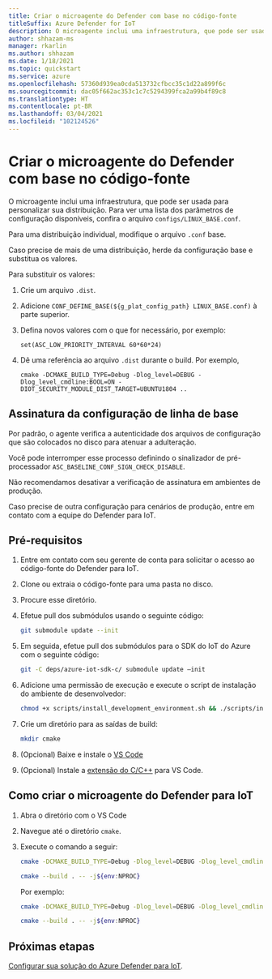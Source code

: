 ```yaml
---
title: Criar o microagente do Defender com base no código-fonte
titleSuffix: Azure Defender for IoT
description: O microagente inclui uma infraestrutura, que pode ser usada para personalizar sua distribuição.
author: shhazam-ms
manager: rkarlin
ms.author: shhazam
ms.date: 1/18/2021
ms.topic: quickstart
ms.service: azure
ms.openlocfilehash: 57360d939ea0cda513732cfbcc35c1d22a899f6c
ms.sourcegitcommit: dac05f662ac353c1c7c5294399fca2a99b4f89c8
ms.translationtype: HT
ms.contentlocale: pt-BR
ms.lasthandoff: 03/04/2021
ms.locfileid: "102124526"
---
```

# <a name="build-the-defender-micro-agent-from-source-code"></a>Criar o microagente do Defender com base no código-fonte

O microagente inclui uma infraestrutura, que pode ser usada para personalizar sua distribuição. Para ver uma lista dos parâmetros de configuração disponíveis, confira o arquivo `configs/LINUX_BASE.conf`.

Para uma distribuição individual, modifique o arquivo `.conf` base. 

Caso precise de mais de uma distribuição, herde da configuração base e substitua os valores. 

Para substituir os valores:

1. Crie um arquivo `.dist`.

1. Adicione `CONF_DEFINE_BASE(${g_plat_config_path} LINUX_BASE.conf)` à parte superior.
 
1. Defina novos valores com o que for necessário, por exemplo: 

    `set(ASC_LOW_PRIORITY_INTERVAL 60*60*24)` 

1. Dê uma referência ao arquivo `.dist` durante o build. Por exemplo, 

    `cmake -DCMAKE_BUILD_TYPE=Debug -Dlog_level=DEBUG -Dlog_level_cmdline:BOOL=ON -DIOT_SECURITY_MODULE_DIST_TARGET=UBUNTU1804 ..` 

## <a name="baseline-configuration-signing"></a>Assinatura da configuração de linha de base 

Por padrão, o agente verifica a autenticidade dos arquivos de configuração que são colocados no disco para atenuar a adulteração.

Você pode interromper esse processo definindo o sinalizador de pré-processador `ASC_BASELINE_CONF_SIGN_CHECK_DISABLE`.

Não recomendamos desativar a verificação de assinatura em ambientes de produção. 

Caso precise de outra configuração para cenários de produção, entre em contato com a equipe do Defender para IoT. 

## <a name="prerequisites"></a>Pré-requisitos 

1. Entre em contato com seu gerente de conta para solicitar o acesso ao código-fonte do Defender para IoT.
 
1. Clone ou extraia o código-fonte para uma pasta no disco.

1. Procure esse diretório.

1. Efetue pull dos submódulos usando o seguinte código:

    ```bash
    git submodule update --init
    ```
    
1. Em seguida, efetue pull dos submódulos para o SDK do IoT do Azure com o seguinte código: 

    ```bash
    git -C deps/azure-iot-sdk-c/ submodule update –init
    ```
 

1. Adicione uma permissão de execução e execute o script de instalação do ambiente de desenvolvedor:

    ```bash
    chmod +x scripts/install_development_environment.sh && ./scripts/install_development_environment.sh 
    ```

1. Crie um diretório para as saídas de build: 

    ```bash
    mkdir cmake 
    ```

1. (Opcional) Baixe e instale o [VS Code](https://code.visualstudio.com/download ) 

1. (Opcional) Instale a [extensão do C/C++](https://code.visualstudio.com/docs/languages/cpp ) para VS Code.

## <a name="building-the-defender-iot-micro-agent"></a>Como criar o microagente do Defender para IoT 

1. Abra o diretório com o VS Code 

1. Navegue até o diretório `cmake`. 

1. Execute o comando a seguir: 

    ```bash
    cmake -DCMAKE_BUILD_TYPE=Debug -Dlog_level=DEBUG -Dlog_level_cmdline:BOOL=ON -DIOT_SECURITY_MODULE_DIST_TARGET<the appropriate distro configuration file name> .. 
    
    cmake --build . -- -j${env:NPROC}
    ```

    Por exemplo: 

    ```bash
    cmake -DCMAKE_BUILD_TYPE=Debug -Dlog_level=DEBUG -Dlog_level_cmdline:BOOL=ON -DIOT_SECURITY_MODULE_DIST_TARGETUBUNTU1804 ..
    
    cmake --build . -- -j${env:NPROC}
    ```

## <a name="next-steps"></a>Próximas etapas

[Configurar sua solução do Azure Defender para IoT](quickstart-configure-your-solution.md).
